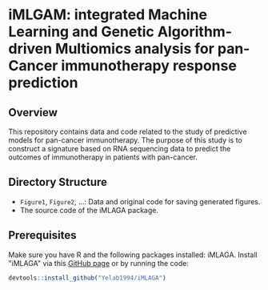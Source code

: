 # iMLGAM: integrated Machine Learning and Genetic Algorithm-driven Multiomics analysis for pan-Cancer immunotherapy response prediction

## Overview

This repository contains data and code related to the study of predictive models for pan-cancer immunotherapy. The purpose of this study is to construct a signature based on RNA sequencing data to predict the outcomes of immunotherapy in patients with pan-cancer.

## Directory Structure

- `Figure1`, `Figure2`, ...: Data and original code for saving generated figures.
- The source code of the iMLAGA package.

## Prerequisites

Make sure you have R and the following packages installed: iMLAGA. Install "iMLAGA" via this [GitHub page](https://github.com/Yelab1994/iMLAGA) or by running the code:

```R
devtools::install_github("Yelab1994/iMLAGA")

